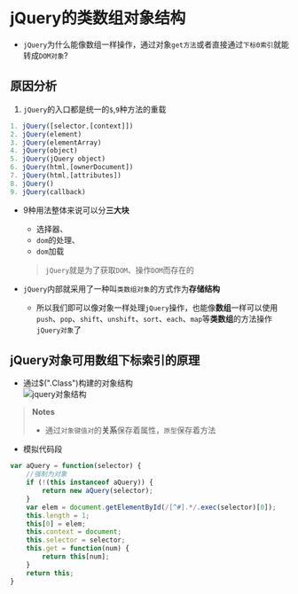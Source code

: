 # jQuery的类数组对象结构

- `jQuery`为什么能像数组一样操作，通过对象`get方法`或者直接通过`下标0索引`就能转成`DOM对象`?

## 原因分析

1. `jQuery`的入口都是统一的`$`,`9`种方法的重载

```javascript
1. jQuery([selector,[context]])
2. jQuery(element)
3. jQuery(elementArray)
4. jQuery(object)
5. jQuery(jQuery object)
6. jQuery(html,[ownerDocument])
7. jQuery(html,[attributes])
8. jQuery()
9. jQuery(callback)
```

- 9种用法整体来说可以分**三大块**
   - 选择器、
   - `dom`的处理、
   - `dom`加载

   > `jQuery`就是为了获取`DOM`、操作`DOM`而存在的

- `jQuery`内部就采用了一种叫`类数组对象`的方式作为**存储结构**
    - 所以我们即可以像对象一样处理`jQuery`操作，也能像**数组**一样可以使用`push`、`pop`、`shift`、`unshift`、`sort`、`each`、`map`等**类数组**的方法操作`jQuery对象`了   

## jQuery对象可用数组下标索引的原理

- 通过$(".Class")构建的对象结构  
![jquery对象结构](http://img.mukewang.com/53fad4240001c7b805050236.jpg)

> **Notes**  
> - 通过`对象键值对`的**关系**保存着属性，`原型`保存着方法


- 模拟代码段

```javascript
var aQuery = function(selector) {
    //强制为对象
	if (!(this instanceof aQuery)) {
		return new aQuery(selector);
	}
	var elem = document.getElementById(/[^#].*/.exec(selector)[0]);
	this.length = 1;
	this[0] = elem;
	this.context = document;
	this.selector = selector;
	this.get = function(num) {
		return this[num];
	}
	return this;
}
```
